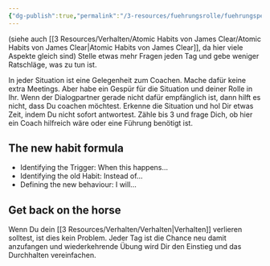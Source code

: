 ```yaml
---
{"dg-publish":true,"permalink":"/3-resources/fuehrungsrolle/fuehrungspersoenlichkeit/the-coaching-habit-von-michael-stanier/how-to-build-a-habit/","title":"How to build a habit?","created":"2024-12-09T09:04:09.603+01:00","updated":"2024-12-08T23:31:20.099+01:00"}
---
```



(siehe auch [[3 Resources/Verhalten/Atomic Habits von James Clear/Atomic Habits von James Clear\|Atomic Habits von James Clear]], da hier viele Aspekte gleich sind)
Stelle etwas mehr Fragen jeden Tag und gebe weniger Ratschläge, was zu tun ist.

In jeder Situation ist eine Gelegenheit zum Coachen. Mache dafür keine extra Meetings. Aber habe ein Gespür für die Situation und deiner Rolle in Ihr. Wenn der Dialogpartner gerade nicht dafür empfänglich ist, dann hilft es nicht, dass Du coachen möchtest. Erkenne die Situation und hol Dir etwas Zeit, indem Du nicht sofort antwortest. Zähle bis 3 und frage Dich, ob hier ein Coach hilfreich wäre oder eine Führung benötigt ist.

## The new habit formula

- Identifying the Trigger: When this happens...
- Identifying the old Habit: Instead of...
- Defining the new behaviour: I will...

## Get back on the horse

Wenn Du dein [[3 Resources/Verhalten/Verhalten\|Verhalten]] verlieren solltest, ist dies kein Problem. Jeder Tag ist die Chance neu damit anzufangen und wiederkehrende Übung wird Dir den Einstieg und das Durchhalten vereinfachen.

